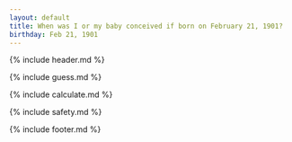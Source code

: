 ```yaml
---
layout: default
title: When was I or my baby conceived if born on February 21, 1901?
birthday: Feb 21, 1901
---
```


{% include header.md %}

{% include guess.md %}

{% include calculate.md %}

{% include safety.md %}

{% include footer.md %}



